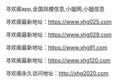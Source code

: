 寻欢阁app,全国凤楼信息,小姐网,小姐信息

寻欢阁最新地址：https://www.xhg025.com

寻欢阁最新地址：https://www.xhg029.com

寻欢阁最新地址：https://www.xhg91.com

寻欢阁最新地址：https://www.xhg120.com

寻欢阁永久访问地址：http://xhg2020.com
